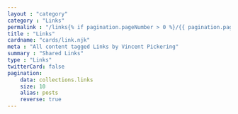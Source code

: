 ```yaml
---
layout : "category"
category : "Links"
permalink : "/links{% if pagination.pageNumber > 0 %}/{{ pagination.pageNumber + 1}}{% endif %}/"
title : "Links"
cardname: "cards/link.njk"
meta : "All content tagged Links by Vincent Pickering"
summary : "Shared Links"
type : "Links"
twitterCard: false
pagination:
    data: collections.links
    size: 10
    alias: posts
    reverse: true
---
```

